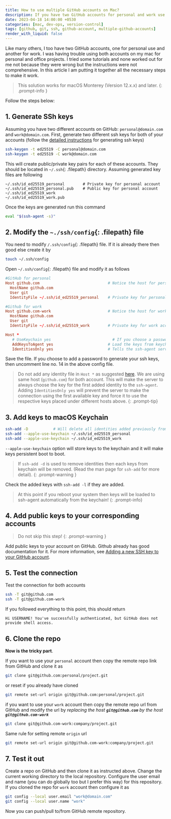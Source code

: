 ```yaml
---
title: How to use multiple GitHub accounts on Mac?
description: If you have two GitHub accounts for personal and work use then you might have some issues using both accounts on same Mac. If this is the case then this article will help you to setup both accounts on your Mac. 
date: 2023-04-18 14:00:00 +0530
categories: [mac, dev-ops, version-control]
tags: [github, git, ssh, github-account, multiple-github-accounts]     # TAG names should always be lowercase
render_with_liquid: false
---
```


Like many others, I too have two GitHub accounts, one for personal use and another for work. I was having trouble using both accounts on my mac for personal and office projects. I tried some tutorials and none worked out for me not because they were wrong but the instructions were not comprehensive. In this article I am putting it together all the necessary steps to make it work.  

> This solution works for macOS Monterey (Version 12.x.x) and later. 
{: .prompt-info }
 

Follow the steps below:  

## 1. Generate SSh keys
Assuming you have two different accounts on GitHub: `personal@domain.com` and `work@domain.com`. First, generate two different ssh keys for both of your accounts (follow the [detailed instructions](https://docs.github.com/en/authentication/connecting-to-github-with-ssh/generating-a-new-ssh-key-and-adding-it-to-the-ssh-agent) for generating ssh keys)


```bash
ssh-keygen -t ed25519 -C personal@domain.com
ssh-keygen -t ed25519 -C work@domain.com
```

    
This will create public/private key pairs for each of these accounts. They should be located in `~/.ssh`{: .filepath} directory. Assuming generated key files are following

```
~/.ssh/id_ed25519_personal        # Private key for personal account
~/.ssh/id_ed25519_personal.pub    # Public key for personal account
~/.ssh/id_ed25519_work
~/.ssh/id_ed25519_work.pub
```

Once the keys are generated run this command   

```bash
eval "$(ssh-agent -s)"
```

## 2. Modify the `~./ssh/config`{: .filepath} file
You need to modify `/.ssh/config`{: .filepath} file. If it is already there then good else create it by   
```bash
touch ~/.ssh/config
```  

Open `~/.ssh/config`{: .filepath} file and modify it as follows

```conf
#GitHub for personal
Host github.com                              # Notice the host for personal
  HostName github.com
  User git
  IdentityFile ~/.ssh/id_ed25519_personal    # Private key for personal account

#Github for work
Host github.com-work                         # Notice the host for work 
  HostName github.com
  User git
  IdentityFile ~/.ssh/id_ed25519_work        # Private key for work account

Host *
   # UseKeychain yes                           # If you choose a password to generate keys
   AddKeysToAgent yes                        # Load the keys from keychain into ssh-agent automatically
   IdentitiesOnly yes                        # Tells the ssh-agent server to use the IdentityFiles specified above for each host
```

Save the file. If you choose to add a password to generate your ssh keys, then uncomment line no. 14 in the above config file.

> Do not add any identity file in `Host *` as suggested [here](https://apple.stackexchange.com/a/333547). We are using same host (`github.com`) for both account. This will make the server to always choose the key for the first added identity to the `ssh-agent`. Adding `IdentitiesOnly yes` will prevent the server to make the connection using the first available key and force it to use the respective keys placed under different hosts above.
{: .prompt-tip}
  
## 3. Add keys to macOS Keychain
 
```bash
ssh-add -D           # Will delete all identities added previously from the ssh agent
ssh-add --apple-use-keychain ~/.ssh/id_ed25519_personal
ssh-add --apple-use-keychain ~/.ssh/id_ed25519_work
```
`--apple-use-keychain` option will store keys to the keychain and it will make keys persistent boot to boot.  

> If `ssh-add -d` is used to remove identities then each keys from keychain will be removed. (Read the man page for `ssh-add` for more detail).
{: .prompt-warning }
     
Check the added keys with `ssh-add -l` if they are added. 

>At this point if you reboot your system then keys will be loaded to ssh-agent automatically from the keychain!
{: .prompt-info}

## 4. Add public keys to your corresponding accounts
> Do not skip this step!
{: .prompt-warning }

Add public keys to your account on GitHub. Github already has good documentation for it. For more information, see [Adding a new SSH key to your GitHub account](https://docs.github.com/en/authentication/connecting-to-github-with-ssh/adding-a-new-ssh-key-to-your-github-account?platform=mac).

## 5. Test the connection  
Test the connection for both accounts  

```bash
ssh -T git@github.com
ssh -T git@github.com-work
```
If you followed everything to this point, this should return  
```
Hi USERNAME! You've successfully authenticated, but GitHub does not provide shell access.
```

## 6. Clone the repo
**Now is the tricky part**.  

If you want to use your `personal` account then copy the remote repo link from GitHub and clone it as
 
```bash
git clone git@github.com:personal/project.git
```

or reset if you already have cloned 

```bash
git remote set-url origin git@github.com:personal/project.git
```
    
     
if you want to use your `work` account then copy the remote repo url from GitHub and modify the url by *replacing the host **`git@github.com`** by the host **`git@github.com-work`***
  
```bash
git clone git@github.com-work:company/project.git
```

Same rule for setting remote `origin` url

<!-- > <pre lang="bash"><code>git remote set-url origin <b>git@github.com-work</b>:company/project.git
</code></pre> -->

```bash
git remote set-url origin git@github.com-work:company/project.git
```
    
## 7. Test it out
Create a repo on GitHub and then clone it as instructed above. Change the current working directory to the local repository. Configure the user email and name (you can do globally too but I prefer this way) for this repository.  
If you cloned the repo for `work` account then configure it as

```bash
git config --local user.email "work@domain.com"
git config --local user.name "work"
```
Now you can push/pull to/from GitHub remote repository.

